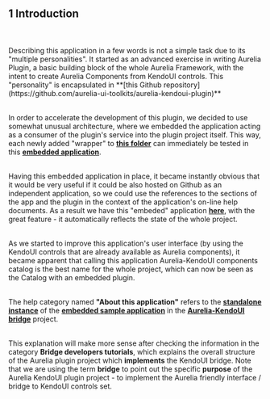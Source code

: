 <br>

## 1 Introduction
<br>
<br>
Describing this application in a few words is not a simple task due to its "multiple personalities". It started as an advanced exercise in writing Aurelia Plugin, a basic building block of the whole Aurelia Framework, with the intent to create Aurelia Components from KendoUI controls. This "personality" is encapsulated in **[this Github repository](https://github.com/aurelia-ui-toolkits/aurelia-kendoui-plugin)**
<br><br>

In order to accelerate the development of this plugin, we decided to use somewhat unusual architecture, where we embedded the application acting as a consumer of the plugin's service into the plugin project itself. This way, each newly added "wrapper" to **[this folder](https://github.com/aurelia-ui-toolkits/aurelia-kendoui-plugin/tree/master/src)** can immediately be tested in this **[embedded application](https://github.com/aurelia-ui-toolkits/aurelia-kendoui-plugin/tree/master/sample/src)**.
<br><br>

Having this embedded application in place, it became instantly obvious that it would be very useful if it could be also hosted on Github as an independent application, so we could use the references to the sections of the app and the plugin in the context of the application's on-line help documents. As a result we have this "embeded" application **[here](http://aurelia-ui-toolkits.github.io/demo-kendo)**, with the great feature - it automatically reflects the state of the whole project.
<br><br>

As we started to improve this application's user interface (by using the KendoUI controls that are already available as Aurelia components), it became apparent that calling this application Aurelia-KendoUI components catalog is the best name for the whole project, which can now be seen as the Catalog with an embedded plugin.
<br><br>

The help category named **"About this application"** refers to the **[standalone instance](http://aurelia-ui-toolkits.github.io/demo-kendo)** of the **[embedded sample application](https://github.com/aurelia-ui-toolkits/aurelia-kendoui-plugin/tree/master/sample)** in the **[Aurelia-KendoUI bridge](https://github.com/aurelia-ui-toolkits/aurelia-kendoui-plugin)** project.
<br>
<br>

This explanation will make more sense after checking the information in the category **Bridge developers tutorials**, which explains the overall structure of the Aurelia plugin project which **implements** the KendoUI bridge. Note that we are using the term **bridge** to point out the specific **purpose** of the Aurelia KendoUI plugin project - to implement the Aurelia friendly interface / bridge to KendoUI controls set.

